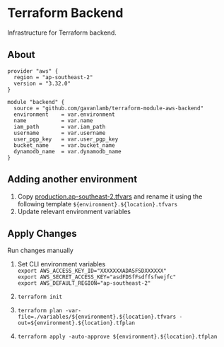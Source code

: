 # Terraform Backend
Infrastructure for Terraform backend.

## About
```hcl
provider "aws" {
  region = "ap-southeast-2"
  version = "3.32.0"
}

module "backend" {
  source = "github.com/gavanlamb/terraform-module-aws-backend"
  environment    = var.environment
  name           = var.name
  iam_path	     = var.iam_path
  username       = var.username
  user_pgp_key   = var.user_pgp_key
  bucket_name    = var.bucket_name
  dynamodb_name  = var.dynamodb_name
}
```

## Adding another environment
1. Copy [production.ap-southeast-2.tfvars](./variables/production.ap-southeast-2.tfvars) and rename it using the following template `${environment}.${location}.tfvars`
2. Update relevant environment variables

## Apply Changes
Run changes manually
1. Set CLI environment variables  
`export AWS_ACCESS_KEY_ID="XXXXXXXADASFSDXXXXXX"`  
`export AWS_SECRET_ACCESS_KEY="asdFDSfFsdffsfwejfc"`  
`export AWS_DEFAULT_REGION="ap-southeast-2"`

2. `terraform init`

3. `terraform plan -var-file=./variables/${environment}.${location}.tfvars -out=${environment}.${location}.tfplan`

4. `terraform apply -auto-approve ${environment}.${location}.tfplan`
